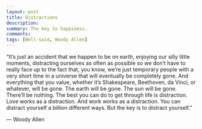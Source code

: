 ```yaml
---
layout: post
title: Distractions
description: 
summary: The key to happiness.
comments: 
tags: [Well-said, Woody Allen]
---
```


“It’s just an accident that we happen to be on earth, enjoying our silly little moments, distracting ourselves as often as possible so we don’t have to really face up to the fact that, you know, we’re just temporary people with a very short time in a universe that will eventually be completely gone. And everything that you value, whether it’s Shakespeare, Beethoven, da Vinci, or whatever, will be gone. The earth will be gone. The sun will be gone. There’ll be nothing. The best you can do to get through life is distraction. Love works as a distraction. And work works as a distraction. You can distract yourself a billion different ways. But the key is to distract yourself.”

— Woody Allen